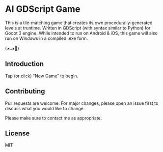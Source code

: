 # AI GDScript Game

This is a tile-matching game that creates its own procedurally-generated levels at truntime. Written in GDScript (with syntax similar to Python) for Godot 3 engine. While intended to run on Android & iOS, this game will also run on Windows in a compiled .exe form.

(◕ᴗ◕🌸)

## Introduction
Tap (or click) "New Game" to begin.

## Contributing
Pull requests are welcome. For major changes, please open an issue first to discuss what you would like to change.

Please make sure to contact me as appropriate.

## License
MIT
